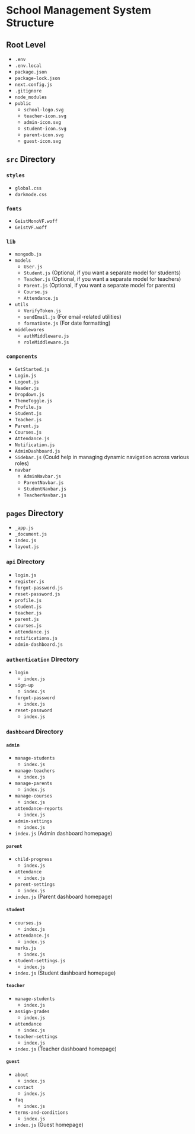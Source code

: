 # School Management System Structure

## Root Level
- `.env`
- `.env.local`
- `package.json`
- `package-lock.json`
- `next.config.js`
- `.gitignore`
- `node_modules`
- `public`
    - `school-logo.svg`
    - `teacher-icon.svg`
    - `admin-icon.svg`
    - `student-icon.svg`
    - `parent-icon.svg`
    - `guest-icon.svg`

## `src` Directory

### `styles`
- `global.css`
- `darkmode.css`

### `fonts`
- `GeistMonoVF.woff`
- `GeistVF.woff`

### `lib`
- `mongodb.js`
- `models`
    - `User.js`
    - `Student.js` (Optional, if you want a separate model for students)
    - `Teacher.js` (Optional, if you want a separate model for teachers)
    - `Parent.js` (Optional, if you want a separate model for parents)
    - `Course.js`
    - `Attendance.js`
- `utils`
    - `VerifyToken.js`
    - `sendEmail.js` (For email-related utilities)
    - `formatDate.js` (For date formatting)
- `middlewares`
    - `authMiddleware.js`
    - `roleMiddleware.js`

### `components`
- `GetStarted.js`
- `Login.js`
- `Logout.js`
- `Header.js`
- `Dropdown.js`
- `ThemeToggle.js`
- `Profile.js`
- `Student.js`
- `Teacher.js`
- `Parent.js`
- `Courses.js`
- `Attendance.js`
- `Notification.js`
- `AdminDashboard.js`
- `Sidebar.js` (Could help in managing dynamic navigation across various roles)
- `navbar`
    - `AdminNavbar.js`
    - `ParentNavbar.js`
    - `StudentNavbar.js`
    - `TeacherNavbar.js`

## `pages` Directory
- `_app.js`
- `_document.js`
- `index.js`
- `layout.js`

### `api` Directory
- `login.js`
- `register.js`
- `forgot-password.js`
- `reset-password.js`
- `profile.js`
- `student.js`
- `teacher.js`
- `parent.js`
- `courses.js`
- `attendance.js`
- `notifications.js`
- `admin-dashboard.js`

### `authentication` Directory
- `login`
    - `index.js`
- `sign-up`
    - `index.js`
- `forgot-password`
    - `index.js`
- `reset-password`
    - `index.js`

### `dashboard` Directory

#### `admin`
- `manage-students`
    - `index.js`
- `manage-teachers`
    - `index.js`
- `manage-parents`
    - `index.js`
- `manage-courses`
    - `index.js`
- `attendance-reports`
    - `index.js`
- `admin-settings`
    - `index.js`
- `index.js` (Admin dashboard homepage)

#### `parent`
- `child-progress`
    - `index.js`
- `attendance`
    - `index.js`
- `parent-settings`
    - `index.js`
- `index.js` (Parent dashboard homepage)

#### `student`
- `courses.js`
    - `index.js`
- `attendance.js`
    - `index.js`
- `marks.js`
    - `index.js`
- `student-settings.js`
    - `index.js`
- `index.js` (Student dashboard homepage)

#### `teacher`
- `manage-students`
    - `index.js`
- `assign-grades`
    - `index.js`
- `attendance`
    - `index.js`
- `teacher-settings`
    - `index.js`
- `index.js` (Teacher dashboard homepage)

#### `guest`
- `about`
    - `index.js`
- `contact`
    - `index.js`
- `faq`
    - `index.js`
- `terms-and-conditions`
    - `index.js`
- `index.js` (Guest homepage)

<!-- School Management System

-   .env
-   .env.local
-   package.js
-   package.lock.js
-   next-config.js
-   .gitignore
-   node_modules    
-   public
    -   school-logo.svg
    -   teacher-icon.svg
    -   admin-icon.svg
    -   student-icon.svg
    -   parent-icon.svg
    -   guest-icon.svg
-   src
    -   styles
        -   global.css
        -   darkmode.css

    -   fonts
        -   GeistMonoVF.woff
        -   GeistVF.woff

    -   lib
        -   mongodb.js
        -   models
            -   User.js
        -   utils (frequently used functions)
            -   VerifyToken.js

    -   components
        -   GetStarted.js
        -   Login.js
        -   Logout.js
        -   Header.js
        -   Dropdown.js
        -   ThemeToggle.js
        -   profile.js
        -   student.js
        -   teacher.js
        -   parent.js
        -   courses.js
        -   attendance.js
        -   notification.js
        -   admin-dashboard.js
        -   navbar
            -   AdminNavbar.js
            -   ParentNavbar.js
            -   StudentNavbar.js
            -   TeacherNavbar.js
    -   pages
        -   _app.js
        -   _documents.js
        -   index.js
        -   layout.js
        -   api
            -   login.js
            -   register.js
            -   forgot-password.js
            -   reset-password.js
        -   authentication
            -   login
                -   index.js
            -   sign-up
                -   index.js
            -   forgot-password
                -   index.js
            -   reset-password
                -   index.js  (Admin dashboard homepage)
        -   dashboard
            -   admin
                -    manage-students
                    -   index.js
                -    manage-teachers
                    -   index.js
                -    manage-parents
                    -   index.js
                -    manage-courses
                    -   index.js
                -    attendance-reports
                    -   index.js
                -    admin-settings
                    -   index.js
                -   index.js
                
            -   parent
                -   child-progress
                    -   index.js
                -   attendance
                    -   index.js
                -   parent-settings
                    -   index.js
                -   index.js (Parent dashboard homepage)
            -   student
                -   courses.js
                    -   index.js
                -   attendance.js
                    -   index.js
                -   marks.js
                    -   index.js
                -   student-settings.js
                    -   index.js
                -   index.js (Student dashboard homepage)  
            -   teacher
                -   manage-students
                    -   index.js
                -   assign-grades
                    -   index.js
                -   attendance
                    -   index.js
                -   teacher-settings
                    -   index.js
                -   index.js (Teacher dashboard homepage)
                guest
                -   about
                    -   index.js
                -   contact
                    -   index.js
                -   faq
                    -   index.js
                -   terms-and-conditions
                    -   index.js
                -   index.js (Guest homepage) -->